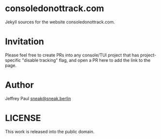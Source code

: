 # consoledonottrack.com

Jekyll sources for the website consoledonottrack.com.

# Invitation

Please feel free to create PRs into any console/TUI project that has
project-specific "disable tracking" flag, and open a PR here to add the link
to the page.

# Author

Jeffrey Paul [sneak@sneak.berlin](mailto:sneak@sneak.berlin)

# LICENSE

This work is released into the public domain.
